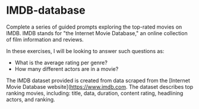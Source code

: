 # IMDB-database

Complete a series of guided prompts exploring the top-rated movies on IMDB. IMDB stands for "the Internet Movie Database," an online collection of film information and reviews.

In these exercises, I will be looking to answer such questions as:

* What is the average rating per genre?
* How many different actors are in a movie?

The IMDB dataset provided is created from data scraped from the [Internet Movie Database website](https://www.imdb.com. The dataset describes top ranking movies, including: title, data, duration, content rating, headlining actors, and ranking.
